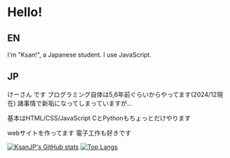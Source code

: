 # Hello!
## EN
I'm "Ksan!", a Japanese student.
I use JavaScript.

## JP
けーさん です
プログラミング自体は5,6年前ぐらいからやってます(2024/12現在)
諸事情で新垢になってしまっていますが...

基本はHTML/CSS/JavaScript
CとPythonもちょっとだけやります

webサイトを作ってます
電子工作も好きです

[![KsanJP's GitHub stats](https://github-readme-stats.vercel.app/api?username=KsanJP)](https://github.com/KsanJP/KsanJP)
[![Top Langs](https://github-readme-stats.vercel.app/api/top-langs/?username=KsanJP&layout=compact)](https://github.com/KsanJP/KsanJP)

